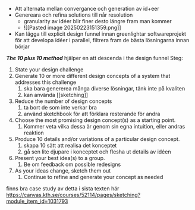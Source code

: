 - Att alternata mellan convergance och generation av id+eer
- Genereara och refina solutions till når resolution
	- granularity av idéer blir finer desto längre fram man kommer
	- ![[Pasted image 20250223151359.png]]
- Kan lägga till explicit design funnel innan greenlightar softwareprojekt för att developa idéer i parallel, filtrera fram de bästa lösningarna innan börjar

***The 10 plus 10 method*** hjälper en att descenda i the design funnel
Steg:
1. State your design challenge
2. Generate 10 or more different design concepts of a system that addresses this challenge
	1. ska bara genererea många diverse lösningar, tänk inte på kvaliten
	2. kan använda [[sketching]]
3. Reduce the number of design concepts
	1. ta bort de som inte verkar bra
	2. använd sketchbook för att förklara resterande för andra
4. Choose the most promising design concept(s) as a starting point.
	1. Kommer veta vilka dessa är genom sin egna intuition, eller andras reaktion
5. Produce 10 details and/or variations of a particular design concept.
	1. skapa 10 sätt att realisa det konceptet
	2. gå sen lite djupare i konceptet och flesha ut details av idéen
6. Present your best idea(s) to a group.
	1. Be om feedback om possible redesigns
7. As your ideas change, sketch them out
	1. Continue to refine and generate your concept as needed

finns bra case study av detta i sista texten här https://canvas.kth.se/courses/52114/pages/sketching?module_item_id=1031793